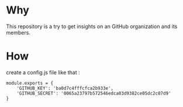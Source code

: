 # Why

This repository is a try to get insights on an GitHub organization and its members.

# How

create a config.js file like that : 
```
module.exports = {
    'GITHUB_KEY': 'ba0d7c4fffcfca2b933e',
    'GITHUB_SECRET': '0065a23797b572546edca03d9382ce05dc2c07d9'
}
```